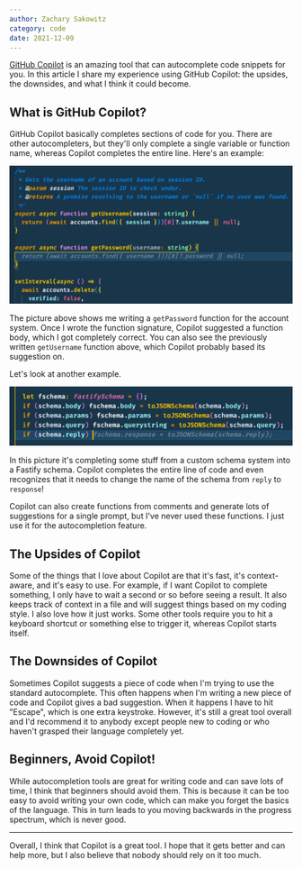 ```yaml
---
author: Zachary Sakowitz
category: code
date: 2021-12-09
---
```


[GitHub Copilot][1] is an amazing tool that can autocomplete code snippets for
you. In this article I share my experience using GitHub Copilot: the upsides,
the downsides, and what I think it could become.

## What is GitHub Copilot?

GitHub Copilot basically completes sections of code for you. There are other
autocompleters, but they'll only complete a single variable or function name,
whereas Copilot completes the entire line. Here's an example:

![An example of Copilot in action](/blog/copilot-account.png)

The picture above shows me writing a `getPassword` function for the account
system. Once I wrote the function signature, Copilot suggested a function body,
which I got completely correct. You can also see the previously written
`getUsername` function above, which Copilot probably based its suggestion on.

Let's look at another example.

![Another example of Copilot](/blog/copilot-schema.png)

In this picture it's completing some stuff from a custom schema system into a
Fastify schema. Copilot completes the entire line of code and even recognizes
that it needs to change the name of the schema from `reply` to `response`!

Copilot can also create functions from comments and generate lots of suggestions
for a single prompt, but I've never used these functions. I just use it for the
autocompletion feature.

## The Upsides of Copilot

Some of the things that I love about Copilot are that it's fast, it's
context-aware, and it's easy to use. For example, if I want Copilot to complete
something, I only have to wait a second or so before seeing a result. It also
keeps track of context in a file and will suggest things based on my coding
style. I also love how it just works. Some other tools require you to hit a
keyboard shortcut or something else to trigger it, whereas Copilot starts
itself.

## The Downsides of Copilot

Sometimes Copilot suggests a piece of code when I'm trying to use the standard
autocomplete. This often happens when I'm writing a new piece of code and
Copilot gives a bad suggestion. When it happens I have to hit "Escape", which is
one extra keystroke. However, it's still a great tool overall and I'd recommend
it to anybody except people new to coding or who haven't grasped their language
completely yet.

## Beginners, Avoid Copilot!

While autocompletion tools are great for writing code and can save lots of time,
I think that beginners should avoid them. This is because it can be too easy to
avoid writing your own code, which can make you forget the basics of the
language. This in turn leads to you moving backwards in the progress spectrum,
which is never good.

---

Overall, I think that Copilot is a great tool. I hope that it gets better and
can help more, but I also believe that nobody should rely on it too much.

[1]: https://copilot.github.com/
